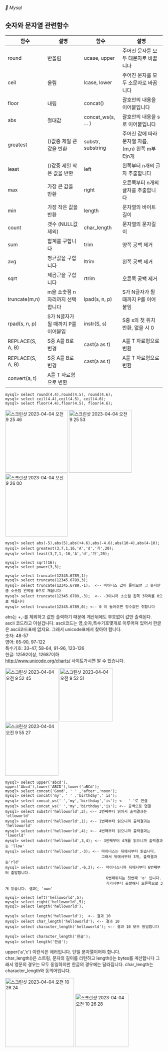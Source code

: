 ###### :cactus:  Mysql


## 숫자와 문자열 관련함수

| 함수 | 설명 |함수| 설명|
|---|---|---|---|
| round | 반올림 | ucase, upper | 주어진 문자를 모두 대문자로 바꿉니다 |
| ceil | 올림| lcase, lower | 주어진 문자를 모두 소문자로 바꿉니다 |
| floor | 내림|concat() | 괄호안의 내용을 이어붙입니다  |
|abs | 절대값|concat_ws(s, ... ) | 괄호안의 내용을 s로 이어붙입니다 | 
| greatest| ()값중 제일 큰 값을 반환 | substr, substring |주어진 값에 따라 문자열 자름,(m,n) 왼쪽 m부터n개 |
| least | ()값중 제일 작은 값을 반환 |left |왼쪽부터 n개의 글자 추출합니다 |
| max | 가장 큰 값을 반환 |right |	오른쪽부터 n개의 글자를 추출합니다 |
| min |가장 작은 값을 반환 |length|문자열의 바이트 길이 |
| count	 |갯수 (NULL값 제외)|char_length | 문자열의 문자길이 |
| sum|합계를 구합니다|trim	|양쪽 공백 제거|
| avg	 | 평균값을 구합니다 |ltrim	|왼쪽 공백 제거 |
| sqrt | 제곱근을 구합니다 |rtrim| 오른쪽 공백 제거 |
| truncate(m,n) | m을 소숫점 n자리까지 선택합니다 |lpad(s, n, p)|	S가 N글자가 될 때까지 P를 이어붙임 |
| rpad(s, n, p)	|S가 N글자가 될 때까지 P를 이어붙임 |instr(S, s)	| S중 s의 첫 위치 반환, 없을 시 0 |
| REPLACE(S, A, B)| 	S중 A를 B로 변경 |cast(a as t)	|A를 T 자료형으로 변환 |
| REPLACE(S, A, B)| 	S중 A를 B로 변경 |cast(a as t)	|A를 T 자료형으로 변환 |
| convert(a, t)	| A를 T 자료형으로 변환 |  |


```
mysql> select round(4.4),round(4.5), round(4.6);
mysql> select ceil(4.4),ceil(4.5), ceil(4.6);
mysql> select floor(4.4),floor(4.5), floor(4.6);
```

<img width="200" alt="스크린샷 2023-04-04 오전 9 25 46" src="https://user-images.githubusercontent.com/48478079/229655224-a3e653b4-7490-471b-bbf8-9ef1a620df9b.png"> <img width="200" alt="스크린샷 2023-04-04 오전 9 25 53" src="https://user-images.githubusercontent.com/48478079/229655248-b87bf124-7e7a-4f9f-aed5-60c7c1069cf6.png"> <img width="200" alt="스크린샷 2023-04-04 오전 9 26 00" src="https://user-images.githubusercontent.com/48478079/229655254-a888c5d8-e26a-49f9-b4fe-9e11cce42b38.png">    

```
mysql> select abs(-5),abs(5),abs(+4.6),abs(-4.6),abs(10-4),abs(4-10);
mysql> select greatest(3,7,1,16,'A','d','가',20);
mysql> select least(3,7,1,-16,'A','d','가',20);

mysql> select sqrt(16);
mysql> select power(3,3);

mysql> select truncate(12345.6789,1);
mysql> select truncate(12345.6789,3);
mysql> select truncate(12345.6789,-1);  <-- 마이너스 값이 들어오면 그 숫자만큼 소숫점 왼쪽을 0으로 채웁니다 
mysql> select truncate(12345.6789,-3);  <-- -3이니까 소숫점 왼쪽 3자리를 0으로 채웁니다
mysql> select truncate(12345.6789,0); <-- 0 이 들어오면 정수값만 취합니다
```
abs는 +,-를 제외하고 값만 출력하기 때문에 계산뒤에도 부호없이 값만 출력된다.   
ascii 코드라고 아실겁니다. ascii코드는 영,숫자,특수기호몇개로 이루어져 있어서 한글은 ascii코드표에 없지요. 그래서 unicode표에서 찾아야 합니다.  
숫자: 48-57   
영어: 65-90, 97-122   
특수기호: 33-47, 58-64, 91-96, 123-126   
한글: 12592이상, 12687이하   
http://www.unicode.org/charts/ 사이트가시면 알 수 있습니다. 

<img width="170" alt="스크린샷 2023-04-04 오전 9 52 45" src="https://user-images.githubusercontent.com/48478079/229658532-6d413289-6776-4896-ba4a-2d1df7e7a99f.png"> <img width="170" alt="스크린샷 2023-04-04 오전 9 52 51" src="https://user-images.githubusercontent.com/48478079/229658536-6de7697f-6365-42a2-9502-80492b9d1b08.png"> <img width="170" alt="스크린샷 2023-04-04 오전 9 55 27" src="https://user-images.githubusercontent.com/48478079/229658783-29332dd6-a053-4c68-a45d-49913f0cd413.png">     


```
mysql> select upper('abcd'), upper('Abcd'),lower('ABCD'),lower('aBCd');
mysql> select concat('Good', ' ' ,'after','noon');
mysql> select concat('my', ' ' ,'birthday',' is');
mysql> select concat_ws('-','my','birthday','is'); <-- '-'로 연결
mysql> select concat_ws(' ','my','birthday','is'); <-- 공백으로 연결
mysql> select substr('helloworld',2); <-- 2번째부터 읽어서 출력결과는 'elloworld'
mysql> select substr('helloworld',1); <-- 1번째부터 읽으니까 출력결과는 'helloworld'
mysql> select substr('helloworld',4); <-- 4번째부터 읽으니까 출력결과는 'loworld'
mysql> select substr('helloworld',3,4); <-- 3번째부터 4개를 읽으니까 출력결과는 'llow'
mysql> select substr('helloworld',-3); <-- 마이너스는 뒤에서부터 읽습니다. 
                                           그래서 뒤에서부터 3개, 출력결과는'rld'
mysql> select substr('helloworld',-6,3); <-- 마이너스니까 뒤에서부터 6번째부터 출발합니다.
                                             6번째위치는 첫번째 'o' 입니다. 
                                             거기서부터 출발해서 오른쪽으로 3개 읽습니다. 결과는 'owo'
                                             
mysql> select left('helloworld',5);
mysql> select right('helloworld',5);
mysql> select length('helloworld');

mysql> select length('helloworld');  <-- 결과 10
mysql> select char_length('helloworld'); <-- 결과 10
mysql> select character_length('helloworld'); <-- 결과 10 모두 동일합니다

mysql> select character_length('한글');
mysql> select length('한글');
```

upper('a','c') 이런식은 에러입니다. 단일 문자열이어야 합니다.  
char_length()은 스트링, 문자의 길이를 리턴하고 
length()는 bytes를 계산합니다 그래서 영문의 경우는 모두 동일하지만 한글의 경우에는 달라집니다.   char_length는 character_length와 동의어입니다.  

<img width="220" alt="스크린샷 2023-04-04 오전 10 26 24" src="https://user-images.githubusercontent.com/48478079/229662474-ac4fa2da-c9e9-4e5f-908f-23bd17d13822.png"> <img width="170" alt="스크린샷 2023-04-04 오전 10 26 28" src="https://user-images.githubusercontent.com/48478079/229662480-67912d34-7a7e-4118-931d-3ad1af6f86ea.png">
